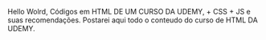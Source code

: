 Hello Wolrd, Códigos em HTML DE UM CURSO DA UDEMY, + CSS + JS e suas recomendações. Postarei aqui todo o conteudo do curso de HTML DA UDEMY. 
